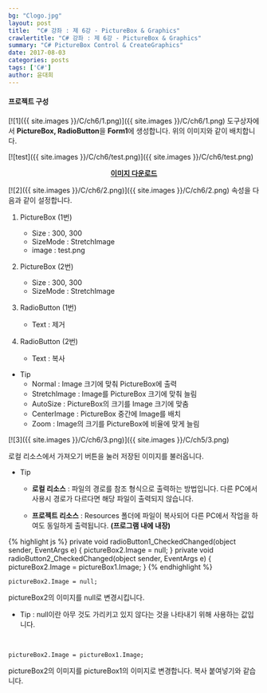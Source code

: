 ```yaml
---
bg: "Clogo.jpg"
layout: post
title:  "C# 강좌 : 제 6강 - PictureBox & Graphics"
crawlertitle: "C# 강좌 : 제 6강 - PictureBox & Graphics"
summary: "C# PictureBox Control & CreateGraphics"
date: 2017-08-03
categories: posts
tags: ['C#']
author: 윤대희
---
```

#### 프로젝트 구성 ####
[![1]({{ site.images }}/C/ch6/1.png)]({{ site.images }}/C/ch6/1.png)
도구상자에서 **PictureBox, RadioButton**을 **Form1**에 생성합니다. 위의 이미지와 같이 배치합니다.


[![test]({{ site.images }}/C/ch6/test.png)]({{ site.images }}/C/ch6/test.png)
<a href="https://drive.google.com/file/d/0B4mfyOc47NkcQTFaQU5JRll1YUk/view?usp=sharing" target="_blank">**<center>이미지 다운로드</center>**</a>



[![2]({{ site.images }}/C/ch6/2.png)]({{ site.images }}/C/ch6/2.png)
속성을 다음과 같이 설정합니다.


1. PictureBox (1번)

	* Size : 300, 300
	* SizeMode : StretchImage
	* image : test.png
	
	
2. PictureBox (2번)

	* Size : 300, 300
	* SizeMode : StretchImage
	
	
3. RadioButton (1번)

	* Text : 제거
	
	
4. RadioButton (2번)

	* Text : 복사
	
	


- Tip
	- Normal : Image 크기에 맞춰 PictureBox에 출력
	- StretchImage : Image를 PictureBox 크기에 맞춰 늘림
	- AutoSize : PictureBox의 크기를 Image 크기에 맞춤
	- CenterImage : PictureBox 중간에 Image를 배치
	- Zoom : Image의 크기를 PictureBox에 비율에 맞게 늘림


 [![3]({{ site.images }}/C/ch6/3.png)]({{ site.images }}/C/ch5/3.png)

로컬 리소스에서 가져오기 버튼을 눌러 저장된 이미지를 불러옵니다.

- Tip
	- **로컬 리소스** : 파일의 경로를 참조 형식으로 출력하는 방법입니다. 다른 PC에서 사용시 경로가 다르다면 해당 파일이 출력되지 않습니다.
	

	- **프로젝트 리소스** : Resources 폴더에 파일이 복사되어 다른 PC에서 작업을 하여도 동일하게 출력됩니다. **(프로그램 내에 내장)**

{% highlight js %}
private void radioButton1_CheckedChanged(object sender, EventArgs e)
{
	pictureBox2.Image = null;
}
private void radioButton2_CheckedChanged(object sender, EventArgs e)
{
	pictureBox2.Image = pictureBox1.Image;
}
{% endhighlight %}

	pictureBox2.Image = null;

pictureBox2의 이미지를 null로 변경시킵니다. 

- Tip : null이란 아무 것도 가리키고 있지 않다는 것을 나타내기 위해 사용하는 값입니다.
<br>

	pictureBox2.Image = pictureBox1.Image;

pictureBox2의 이미지를 pictureBox1의 이미지로 변경합니다. 복사 붙여넣기와 같습니다.
